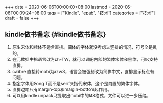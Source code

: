 +++
date = 2020-06-06T00:00:00+08:00
lastmod = 2020-06-06T00:09:24+08:00
tags = ["Kindle", "epub", "技术"]
categories = ["技术"]
draft = false
+++

## kindle做书备忘 {#kindle做书备忘}

1.  原生宋体和楷体不适合直排。简体的字体就没考虑过竖排的情况，符号全是乱的。
2.  在元数据中把语言改为zh-TW，就可以调用内部的繁体宋体和黑体，可以支持直排。
3.  calibre 直接转mobi为azw3，语言会被强制改为简体中文，直排显示标点有问题。
4.  指定字体用Song T而不是serif来指代宋体，这个是内置的繁体字体。
5.  直排边距只有margin-top和margin-bottom起作用。
6.  可以用kindle unpack只提取出mobi中的kf8格式，文件可以进一步压缩。
